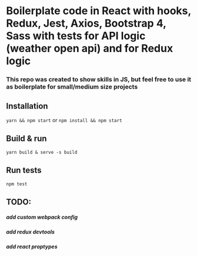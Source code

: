 # Boilerplate code in React with hooks, Redux, Jest, Axios, Bootstrap 4, Sass with tests for API logic (weather open api) and for Redux logic

### This repo was created to show skills in JS, but feel free to use it as boilerplate for small/medium size projects 


## Installation
`yarn && npm start` or `npm install && npm start`


## Build & run
`yarn build & serve -s build`


## Run tests
`npm test`


## TODO:
##### add custom webpack config
##### add redux devtools
##### add react proptypes


